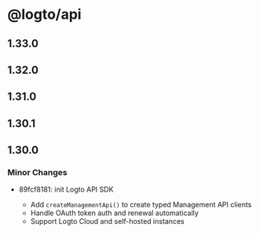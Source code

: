 # @logto/api

## 1.33.0

## 1.32.0

## 1.31.0

## 1.30.1

## 1.30.0

### Minor Changes

- 89fcf8181: init Logto API SDK

  - Add `createManagementApi()` to create typed Management API clients
  - Handle OAuth token auth and renewal automatically
  - Support Logto Cloud and self-hosted instances
